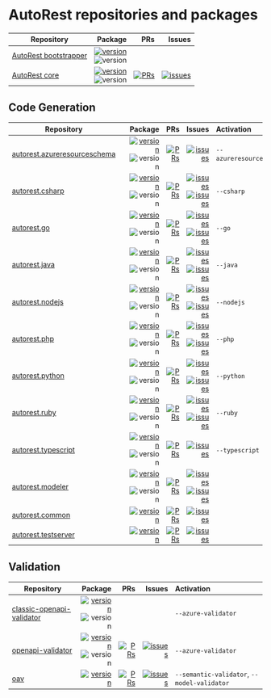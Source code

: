 # AutoRest repositories and packages

| Repository | Package | PRs | Issues |
| ---------- | -:| -:| -:|
| [AutoRest bootstrapper](https://github.com/Azure/autorest/tree/master/autorest) | [![version](https://img.shields.io/npm/v/autorest.svg?label=@latest)](https://www.npmjs.com/package/autorest                                                )<br> ![version](https://img.shields.io/npm/v/autorest/preview.svg?label=@preview)                           |
| [AutoRest core](https://github.com/Azure/autorest/tree/master/core)    | [![version](https://img.shields.io/npm/v/%40microsoft.azure%2Fautorest-core.svg?label=@latest)](https://www.npmjs.com/package/@microsoft.azure/autorest-core)<br> ![version](https://img.shields.io/npm/v/%40microsoft.azure%2Fautorest-core/preview.svg?label=@preview) | [![PRs](https://img.shields.io/github/issues-pr-raw/Azure/autorest.svg?label=%20%20)](https://github.com/Azure/autorest/pulls)  | [![issues](https://img.shields.io/github/issues-raw/Azure/autorest.svg?label=issues)](https://github.com/Azure/autorest/issues) |

## Code Generation

| Repository | | Package | PRs | Issues | Activation |
| ---------- |-| -:| -:| -:|:- |
| [autorest.azureresourceschema](https://github.com/Azure/autorest.azureresourceschema) | <img width="32px" src="https://raw.githubusercontent.com/vscode-icons/vscode-icons/master/icons/file_type_json.svg?sanitize=true">       | [![version](https://img.shields.io/npm/v/%40microsoft.azure%2Fautorest.azureresourceschema.svg?label=@latest)](https://www.npmjs.com/package/@microsoft.azure/autorest.azureresourceschema)<br> ![version](https://img.shields.io/npm/v/%40microsoft.azure%2Fautorest.azureresourceschema/preview.svg?label=@preview) | [![PRs](https://img.shields.io/github/issues-pr-raw/Azure/autorest.azureresourceschema.svg?label=%20%20)](https://github.com/Azure/autorest.azureresourceschema/pulls)  | [![issues](https://img.shields.io/github/issues-raw/Azure/autorest.azureresourceschema.svg?label=%20%20)](https://github.com/Azure/autorest.azureresourceschema/issues)                                                                                                                                                                                 | `--azureresourceschema` |
| [autorest.csharp](https://github.com/Azure/autorest.csharp)                           | <img width="32px" src="https://raw.githubusercontent.com/vscode-icons/vscode-icons/master/icons/file_type_csharp.svg?sanitize=true">     | [![version](https://img.shields.io/npm/v/%40microsoft.azure%2Fautorest.csharp.svg?label=@latest)](https://www.npmjs.com/package/@microsoft.azure/autorest.csharp                          )<br> ![version](https://img.shields.io/npm/v/%40microsoft.azure%2Fautorest.csharp/preview.svg?label=@preview)              | [![PRs](https://img.shields.io/github/issues-pr-raw/Azure/autorest.csharp.svg?label=%20%20)](https://github.com/Azure/autorest.csharp/pulls)                            | [![issues](https://img.shields.io/github/issues-raw/Azure/autorest.csharp.svg?label=%20%20)](https://github.com/Azure/autorest.csharp/issues                          )<br> [![issues](https://img.shields.io/github/issues-raw/Azure/autorest/c%23.svg?label=%2B)](https://github.com/Azure/autorest/issues?q=is%3Aopen+is%3Aissue+label%3Ac%23)       | `--csharp` |
| [autorest.go](https://github.com/Azure/autorest.go)                                   | <img width="32px" src="https://raw.githubusercontent.com/vscode-icons/vscode-icons/master/icons/file_type_go.svg?sanitize=true">         | [![version](https://img.shields.io/npm/v/%40microsoft.azure%2Fautorest.go.svg?label=@latest)](https://www.npmjs.com/package/@microsoft.azure/autorest.go                                  )<br> ![version](https://img.shields.io/npm/v/%40microsoft.azure%2Fautorest.go/preview.svg?label=@preview)                  | [![PRs](https://img.shields.io/github/issues-pr-raw/Azure/autorest.go.svg?label=%20%20)](https://github.com/Azure/autorest.go/pulls)                                    | [![issues](https://img.shields.io/github/issues-raw/Azure/autorest.go.svg?label=%20%20)](https://github.com/Azure/autorest.go/issues                                  )<br> [![issues](https://img.shields.io/github/issues-raw/Azure/autorest/go.svg?label=%2B)](https://github.com/Azure/autorest/issues?q=is%3Aopen+is%3Aissue+label%3Ago)           | `--go` |
| [autorest.java](https://github.com/Azure/autorest.java)                               | <img width="32px" src="https://raw.githubusercontent.com/vscode-icons/vscode-icons/master/icons/file_type_java.svg?sanitize=true">       | [![version](https://img.shields.io/npm/v/%40microsoft.azure%2Fautorest.java.svg?label=@latest)](https://www.npmjs.com/package/@microsoft.azure/autorest.java                              )<br> ![version](https://img.shields.io/npm/v/%40microsoft.azure%2Fautorest.java/preview.svg?label=@preview)                | [![PRs](https://img.shields.io/github/issues-pr-raw/Azure/autorest.java.svg?label=%20%20)](https://github.com/Azure/autorest.java/pulls)                                | [![issues](https://img.shields.io/github/issues-raw/Azure/autorest.java.svg?label=%20%20)](https://github.com/Azure/autorest.java/issues                              )<br> [![issues](https://img.shields.io/github/issues-raw/Azure/autorest/java.svg?label=%2B)](https://github.com/Azure/autorest/issues?q=is%3Aopen+is%3Aissue+label%3Ajava)       | `--java` |
| [autorest.nodejs](https://github.com/Azure/autorest.nodejs)                           | <img width="32px" src="https://raw.githubusercontent.com/vscode-icons/vscode-icons/master/icons/file_type_js.svg?sanitize=true">         | [![version](https://img.shields.io/npm/v/%40microsoft.azure%2Fautorest.nodejs.svg?label=@latest)](https://www.npmjs.com/package/@microsoft.azure/autorest.nodejs                          )<br> ![version](https://img.shields.io/npm/v/%40microsoft.azure%2Fautorest.nodejs/preview.svg?label=@preview)              | [![PRs](https://img.shields.io/github/issues-pr-raw/Azure/autorest.nodejs.svg?label=%20%20)](https://github.com/Azure/autorest.nodejs/pulls)                            | [![issues](https://img.shields.io/github/issues-raw/Azure/autorest.nodejs.svg?label=%20%20)](https://github.com/Azure/autorest.nodejs/issues                          )<br> [![issues](https://img.shields.io/github/issues-raw/Azure/autorest/nodejs.svg?label=%2B)](https://github.com/Azure/autorest/issues?q=is%3Aopen+is%3Aissue+label%3Anodejs)   | `--nodejs` |
| [autorest.php](https://github.com/Azure/autorest.php)                                 | <img width="32px" src="https://raw.githubusercontent.com/vscode-icons/vscode-icons/master/icons/file_type_php.svg?sanitize=true">        | [![version](https://img.shields.io/npm/v/%40microsoft.azure%2Fautorest.php.svg?label=@latest)](https://www.npmjs.com/package/@microsoft.azure/autorest.php                                )<br> ![version](https://img.shields.io/npm/v/%40microsoft.azure%2Fautorest.php/preview.svg?label=@preview)                 | [![PRs](https://img.shields.io/github/issues-pr-raw/Azure/autorest.php.svg?label=%20%20)](https://github.com/Azure/autorest.php/pulls)                                  | [![issues](https://img.shields.io/github/issues-raw/Azure/autorest.php.svg?label=%20%20)](https://github.com/Azure/autorest.php/issues                                )<br> [![issues](https://img.shields.io/github/issues-raw/Azure/autorest/PHP.svg?label=%2B)](https://github.com/Azure/autorest/issues?q=is%3Aopen+is%3Aissue+label%3APHP)         | `--php` |
| [autorest.python](https://github.com/Azure/autorest.python)                           | <img width="32px" src="https://raw.githubusercontent.com/vscode-icons/vscode-icons/master/icons/file_type_python.svg?sanitize=true">     | [![version](https://img.shields.io/npm/v/%40microsoft.azure%2Fautorest.python.svg?label=@latest)](https://www.npmjs.com/package/@microsoft.azure/autorest.python                          )<br> ![version](https://img.shields.io/npm/v/%40microsoft.azure%2Fautorest.python/preview.svg?label=@preview)              | [![PRs](https://img.shields.io/github/issues-pr-raw/Azure/autorest.python.svg?label=%20%20)](https://github.com/Azure/autorest.python/pulls)                            | [![issues](https://img.shields.io/github/issues-raw/Azure/autorest.python.svg?label=%20%20)](https://github.com/Azure/autorest.python/issues                          )<br> [![issues](https://img.shields.io/github/issues-raw/Azure/autorest/python.svg?label=%2B)](https://github.com/Azure/autorest/issues?q=is%3Aopen+is%3Aissue+label%3Apython)   | `--python` |
| [autorest.ruby](https://github.com/Azure/autorest.ruby)                               | <img width="32px" src="https://raw.githubusercontent.com/vscode-icons/vscode-icons/master/icons/file_type_ruby.svg?sanitize=true">       | [![version](https://img.shields.io/npm/v/%40microsoft.azure%2Fautorest.ruby.svg?label=@latest)](https://www.npmjs.com/package/@microsoft.azure/autorest.ruby                              )<br> ![version](https://img.shields.io/npm/v/%40microsoft.azure%2Fautorest.ruby/preview.svg?label=@preview)                | [![PRs](https://img.shields.io/github/issues-pr-raw/Azure/autorest.ruby.svg?label=%20%20)](https://github.com/Azure/autorest.ruby/pulls)                                | [![issues](https://img.shields.io/github/issues-raw/Azure/autorest.ruby.svg?label=%20%20)](https://github.com/Azure/autorest.ruby/issues                              )<br> [![issues](https://img.shields.io/github/issues-raw/Azure/autorest/ruby.svg?label=%2B)](https://github.com/Azure/autorest/issues?q=is%3Aopen+is%3Aissue+label%3Aruby)       | `--ruby` |
| [autorest.typescript](https://github.com/Azure/autorest.typescript)                   | <img width="32px" src="https://raw.githubusercontent.com/vscode-icons/vscode-icons/master/icons/file_type_typescript.svg?sanitize=true"> | [![version](https://img.shields.io/npm/v/%40microsoft.azure%2Fautorest.typescript.svg?label=@latest)](https://www.npmjs.com/package/@microsoft.azure/autorest.typescript                  )<br> ![version](https://img.shields.io/npm/v/%40microsoft.azure%2Fautorest.typescript/preview.svg?label=@preview)          | [![PRs](https://img.shields.io/github/issues-pr-raw/Azure/autorest.typescript.svg?label=%20%20)](https://github.com/Azure/autorest.typescript/pulls)                    | [![issues](https://img.shields.io/github/issues-raw/Azure/autorest.typescript.svg?label=%20%20)](https://github.com/Azure/autorest.typescript/issues                  )                                                                                                                                                                                 | `--typescript` |
| [autorest.modeler](https://github.com/Azure/autorest.modeler)                         |                                                                                                                                          | [![version](https://img.shields.io/npm/v/%40microsoft.azure%2Fautorest.modeler.svg?label=@latest)](https://www.npmjs.com/package/@microsoft.azure/autorest.modeler                        )<br> ![version](https://img.shields.io/npm/v/%40microsoft.azure%2Fautorest.modeler/preview.svg?label=@preview)             | [![PRs](https://img.shields.io/github/issues-pr-raw/Azure/autorest.modeler.svg?label=%20%20)](https://github.com/Azure/autorest.modeler/pulls)                          | [![issues](https://img.shields.io/github/issues-raw/Azure/autorest.modeler.svg?label=%20%20)](https://github.com/Azure/autorest.modeler/issues                        )<br> [![issues](https://img.shields.io/github/issues-raw/Azure/autorest/modeler.svg?label=%2B)](https://github.com/Azure/autorest/issues?q=is%3Aopen+is%3Aissue+label%3Amodeler) |  |
| [autorest.common](https://github.com/Azure/autorest.common)                           |                                                                                                                                          | [![version](https://img.shields.io/nuget/v/Microsoft.autorest.common.svg)](https://www.nuget.org/packages/Microsoft.autorest.common)                                                                                                                                                                                                      | [![PRs](https://img.shields.io/github/issues-pr-raw/Azure/autorest.common.svg?label=%20%20)](https://github.com/Azure/autorest.common/pulls)                            | [![issues](https://img.shields.io/github/issues-raw/Azure/autorest.common.svg?label=%20%20)](https://github.com/Azure/autorest.common/issues                          )                                                                                                                                                                                 |  |
| [autorest.testserver](https://github.com/Azure/autorest.testserver)                   |                                                                                                                                          | [![version](https://img.shields.io/npm/v/%40microsoft.azure%2Fautorest.testserver.svg?label=@latest)](https://www.npmjs.com/package/@microsoft.azure/autorest.testserver)                                                                                                                                             | [![PRs](https://img.shields.io/github/issues-pr-raw/Azure/autorest.testserver.svg?label=%20%20)](https://github.com/Azure/autorest.testserver/pulls)                    | [![issues](https://img.shields.io/github/issues-raw/Azure/autorest.testserver.svg?label=%20%20)](https://github.com/Azure/autorest.testserver/issues                  )                                                                                                                                                                                 |  |

## Validation

| Repository | Package | PRs | Issues | Activation |
| ---------- | -:| -:| -:|:- |
| [classic-openapi-validator](https://github.com/Azure/azure-openapi-validator/tree/master/src/dotnet) | [![version](https://img.shields.io/npm/v/%40microsoft.azure%2Fclassic-openapi-validator.svg?label=@latest)](https://www.npmjs.com/package/@microsoft.azure/classic-openapi-validator )<br> ![version](https://img.shields.io/npm/v/%40microsoft.azure%2Fclassic-openapi-validator/preview.svg?label=@preview) | | | `--azure-validator` |
| [openapi-validator](https://github.com/Azure/azure-openapi-validator/tree/master/src/typescript)     | [![version](https://img.shields.io/npm/v/%40microsoft.azure%2Fopenapi-validator.svg?label=@latest)](https://www.npmjs.com/package/@microsoft.azure/openapi-validator                 )<br> ![version](https://img.shields.io/npm/v/%40microsoft.azure%2Fopenapi-validator/preview.svg?label=@preview)         | [![PRs](https://img.shields.io/github/issues-pr-raw/Azure/azure-openapi-validator.svg?label=%20%20)](https://github.com/Azure/azure-openapi-validator/pulls)  | [![issues](https://img.shields.io/github/issues-raw/Azure/azure-openapi-validator.svg?label=issues)](https://github.com/Azure/azure-openapi-validator/issues) | `--azure-validator` |
| [oav](https://github.com/Azure/oav)     | [![version](https://img.shields.io/npm/v/oav.svg?label=@latest)](https://www.npmjs.com/package/oav)         | [![PRs](https://img.shields.io/github/issues-pr-raw/Azure/oav.svg?label=%20%20)](https://github.com/Azure/oav/pulls)  | [![issues](https://img.shields.io/github/issues-raw/Azure/oav.svg?label=issues)](https://github.com/Azure/oav/issues) | `--semantic-validator`, `--model-validator` |

